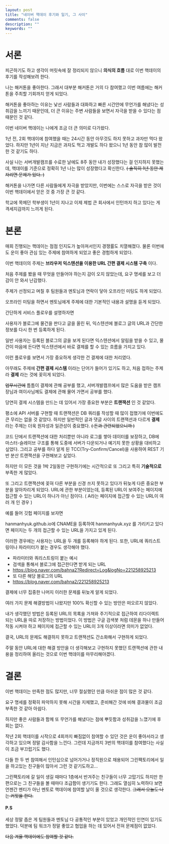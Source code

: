 ```yaml
---
layout: post
title: "네이버 핵데이 후기와 일기, 그 사이"
comments: false
description: ""
keywords: ""
---
```



# 서론

피곤하기도 하고 생각이 머릿속에 잘 정리되지 않으니 **의식의 흐름** 대로 이번 핵데이의 후기를 작성해보려 한다.


나는 해커톤을 좋아한다. 그래서 대부분 해커톤은 거의 다 참여했고 이번 여름에는 해커톤을 주최할 기회까지 얻게 되었다.

해커톤을 좋아하는 이유는 낯선 사람들과 대화하고 빠른 시간안에 무언가를 해냈다는 성취감을 느끼기 때문인데, 더 큰 이유는 주변 사람들을 보면서 자극을 받을 수 있다는 점 때문인 것 같다.

이번 네이버 핵데이는 나에게 조금 더 큰 의미로 다가왔다.

1년 전, 2회 핵데이에 참여했을 때는 24시간 동안 아무것도 하지 못하고 과자만 먹다 왔었다. 하지만 1년이 지난 지금은 과자도 먹고 개발도 하다 왔으니 1년 동안 참 많이 발전한 것 같기도 하다.

사실 나는 서버개발캠프를 수료한 날에도 8주 동안 내가 성장했다는 걸 인지하지 못했는데, 핵데이를 기준으로 정확히 1년 나는 많이 성장했다고 확신한다. ~~( 솔직히 1년 동안 제자리면 문제가 있다. )~~

해커톤을 나가면 다른 사람들에게 자극을 받았지만, 이번에는 스스로 자극을 받은 것이 이번 핵데이에서 얻은 것 중 가장 큰 것 같다.

학교에 목메던 학부생이 1년이 지나고 이제 제법 큰 회사에서 인턴까지 하고 있다는 게 격세지감까지 느끼게 된다.


# 본론

매회 진행되는 핵데이는 점점 인지도가 높아져서인지 경쟁률도 치열해졌다. 물론 이번에도 운이 좋아 관심 있는 주제에 참여하게 되었고 좋은 경험하게 되었다.

이번 핵데이의 주제는 **브라우저 익스텐션을 이용한 URL 간편 결제 시스템 구축** 이다.

처음 주제를 봤을 때 무엇을 만들어야 하는지 감이 오지 않았는데, 요구 명세를 보고 더 감이 안 와서 난감했다.

주제가 선정되고 며칠 후 팀원들과 멘토님과 연락이 닿아 오프라인 미팅도 하게 되었다.

오프라인 미팅을 하면서 멘토님에게 주제에 대한 기본적인 내용과 설명을 듣게 되었다.

간단하게 서비스 플로우를 설명하자면

사용자가 블로그에 물건을 판다고 글을 올린 뒤, 익스텐션에 블로그 글의 URL과 간단한 정보를 다시 한 번 등록하게 된다.

일반 사용자는 등록된 블로그의 글을 보게 된다면 익스텐션에서 알림을 받을 수 있고, 물건이 마음에 든다면 익스텐션에서 바로 결제를 할 수 있는 흐름을 가지고 있다.

이런 플로우를 보면서 가장 중요하게 생각한 건 결제에 대한 처리였다.

아무래도 주제에 **간편 결제 시스템** 이라는 단어가 들어가 있기도 하고, 처음 접하는 주제라 **결제** 라는 것에 꽂히게 되었다.

~~업무시간에~~ 틈틈이 결제에 관해 공부를 했고, 서버개발캠프에서 많은 도움을 받은 캠프장님과 여이사님께도 결제에 관해 물어 가면서 공부를 했다.

당연히 결제 시스템을 만드는 데 있어서 가장 중요한 부분은 **트랜잭션** 인 것 같았다.

평소에 API 서버를 구현할 때 트랜잭션은 DB 쿼리를 작성할 때 많이 접했기에 이번에도 큰 무리는 없을 것 같았다. 하지만 일반적인 글과 댓글 사이의 트랜잭션과 다르게 **결제** 라는 주제는 더욱 원자성과 일관성이 중요했다. ~~( 돈과 관련되었으니까 )~~

코드 단에서 트랜잭션에 대한 처리뿐만 아니라 로그를 쌓아 데이터를 보장하고, DB에 마스터-슬레이브 구조를 통해 도중에 서버가 다운되거나 예기치 못한 상황을 대비하고 싶었다. 그리고 공부를 하다 알게 된 TCC(Try-Confirm/Cancel)을 사용하여 REST 기반 분산 트랜잭션을 구현해보고 싶었다.


하지만 이 모든 것을 1박 2일동안 구현하기에는 시간적으로 또 그리고 특히 **기술적으로** 부족한 게 많았다.

또 그리고 트랜잭션에 꽂혀 다른 부분을 신경 쓰지 못하고 있다가 뒤늦게 다른 중요한 부분을 알아차리게 되었다. URL에 관한 부분이었는데, 등록된 URL이 보여주는 페이지에 접근할 수 있는 URL이 하나가 아닌 점이다. ( A라는 페이지에 접근할 수 있는 URL이 여러 개 인 경우 )

예를 들어 깃헙 페이지를 보자면

hanmanhyuk.github.io에 CNAME을 등록하여  hanmanhyuk.xyz 를 가리키고 있다면 페이지는 두 개의 접근할 수 있는 URL을 가지고 있게 된다.

이러한 경우에는 사용자는 URL을 두 개를 등록해야 하게 된다. 또한, URL에 쿼리스트링이나 파라미터가 붙는 경우도 생각해야 했다.

- 파라미터와 쿼리스트링이 붙는 예시
 - 검색을 통해서 블로그에 접근한다면 받게 되는 URL
 - https://blog.naver.com/bahna2?Redirect=Log&logNo=221258925213
 - 또 다른 해당 블로그의 URL
 -  https://blog.naver.com/bahna2/221258925213


결제에 너무 집중한 나머지 이러한 문제를 뒤늦게 알게 되었다.

여러 가지 문제 해결방법이 나왔지만 100% 확신할 수 있는 방안은 떠오르지 않았다.

내가 생각했던 방법은 등록된 URL의 목록을 가져와 주기적으로 접근하여 리다이렉트 되는 URL을 따로 저장하는 방법이었다. 이 방법은 구글 검색봇 처럼 데몬을 하나 만들어 작동 시켜야 하고 페이지에 접근할 수 있는 URL이 3개 이상이라면 의미가 없었다.

결국, URL의 문제도 해결하지 못하고 트랜잭션도 간소화해서 구현하게 되었다.

주말 동안 URL에 대한 해결 방안을 더 생각해보고 구현하지 못했던 트랜잭션에 관한 내용을 정리하여 올리는 것으로 이번 핵데이를 마무리해야겠다.


# 결론

이번 핵데이는 만족한 점도 많지만, 너무 절실했던 만큼 아쉬운 점이 많은 것 같다.

요구 명세를 정확히 파악하지 못해 시간을 지체했고, 준비해간 것에 비해 결과물이 조금 부족한 것 같아 아쉽다.

하지만 좋은 사람들과 함께 또 무언가를 해냈다는 점에 뿌듯함과 성취감을 느꼈기에 후회는 없다.

작년 2회 핵데이를 시작으로 4회까지 빠짐없이 참여할 수 있던 것은 운이 좋아서라고 생각하고 있으며 정말 감사함을 느낀다. 그런데 지금까지 3번의 핵데이를 참여했다는 사실이 조금 부끄럽기도 했다.

다들 한 두 번 참여해서 인턴십으로 넘어가거나 정직원으로 채용되어 그린팩토리에서 일을 하고있는 친구들이 많아서 그런 것 같기도하고...

그린팩토리에 갈 일이 생길 때마다 1층에서 반겨주는 친구들이 너무 고맙기도 하지만 한편으로는 그 친구들을 볼 때마다 조급함이 생기기도 한다. 그래도 열심히 노력하다 보면 언젠간 멘티가 아닌 멘토로 핵데이에 참여할 날이 올 것으로 생각한다. ~~그래서 오늘도 나는 커밋을 한다.~~



#### P.S
세상 정말 좁은 게 팀원들과 멘토님 다 공통적인 부분이 있었고 개인적인 인연이 있기도 했었다. 덕분에 팀 워크가 정말 좋았고 협업을 하는 데 있어서 전혀 문제점이 없었다.

~~다음 겨울 핵데이에도 참여할 것 같다.~~
